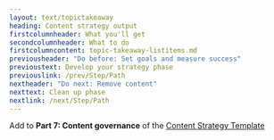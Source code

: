 ```yaml
---
layout: text/topictakeaway
heading: Content strategy output
firstcolumnheader: What you'll get
secondcolumnheader: What to do
firstcolumncontent: topic-takeaway-listitems.md
previousheader: "Do before: Set goals and measure success"
previoustext: Develop your strategy phase
previouslink: /prev/Step/Path
nextheader: "Do next: Remove content"
nexttext: Clean up phase
nextlink: /next/Step/Path
---
```


Add to **Part 7: Content governance** of the [Content Strategy Template](/path)
